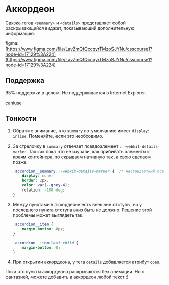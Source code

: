 # Аккордеон

Связка тегов `<summary>` и `<details>` представляет собой раскрывающийся виджет, показывающий дополнительную информацию.

figma: [https://www.figma.com/file/LavZmQfQccqyrTMzoSJYNu/csscourse1?node-id=17129%3A224](https://www.figma.com/file/LavZmQfQccqyrTMzoSJYNu/csscourse1?node-id=17129%3A224)

## Поддержка

95% поддержки в целом. Не поддерживается в Internet Explorer.

[caniuse](https://caniuse.com/details)

## Тонкости

1. Обратите внимание, что `summary` по-умолчанию имеет `display: inline`. Поменяйте, если это необходимо.

2. За стрелочку в `summary` отвечает псевдоэлемент `::-webkit-details-marker`. Так как пока что не изучали, как прибивать элементы к краям контейнера, то скрываем нативную так, а свою сделаем позже:
    ```css
    .accordion__summary::-webkit-details-marker {  /* нестандартный псевдоэлемент Google Chrome */
        display: none;
        border: 2px;
        color: var(--grey-4);
        rotation: -180 deg;
    }
    ```
3. Между пунктами в аккордеоне есть внешние отступы, но у последнего пункта отступа вниз быть не должно. Решение этой проблемы может выглядеть так:
    ```css
    .accordion__item {
        margin-bottom: 8px;
    }

    .accordion__item:last-child {
        margin-bottom: 0;
    }
    ```
4. При открытии аккордеона, у тега `details` добавляется атрибут `open`.

Пока что пункты аккордеона раскрываются без анимации. Но с фантазией, можете добавить в аккордеон любой текст :)

